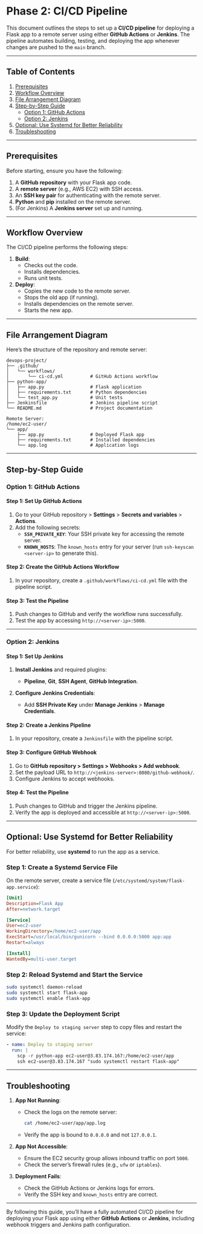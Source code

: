 # Phase 2: CI/CD Pipeline

This document outlines the steps to set up a **CI/CD pipeline** for deploying a Flask app to a remote server using either **GitHub Actions** or **Jenkins**. The pipeline automates building, testing, and deploying the app whenever changes are pushed to the `main` branch.

---

## Table of Contents
1. [Prerequisites](#prerequisites)
2. [Workflow Overview](#workflow-overview)
3. [File Arrangement Diagram](#file-arrangement-diagram)
4. [Step-by-Step Guide](#step-by-step-guide)
   - [Option 1: GitHub Actions](#option-1-github-actions)
   - [Option 2: Jenkins](#option-2-jenkins)
5. [Optional: Use Systemd for Better Reliability](#optional-use-systemd-for-better-reliability)
6. [Troubleshooting](#troubleshooting)

---

## Prerequisites
Before starting, ensure you have the following:
1. A **GitHub repository** with your Flask app code.
2. A **remote server** (e.g., AWS EC2) with SSH access.
3. An **SSH key pair** for authenticating with the remote server.
4. **Python** and **pip** installed on the remote server.
5. (For Jenkins) A **Jenkins server** set up and running.

---

## Workflow Overview
The CI/CD pipeline performs the following steps:
1. **Build**:
   - Checks out the code.
   - Installs dependencies.
   - Runs unit tests.
2. **Deploy**:
   - Copies the new code to the remote server.
   - Stops the old app (if running).
   - Installs dependencies on the remote server.
   - Starts the new app.

---

## File Arrangement Diagram
Here’s the structure of the repository and remote server:

```
devops-project/
├── .github/
│   └── workflows/
│       └── ci-cd.yml          # GitHub Actions workflow
├── python-app/
│   ├── app.py                 # Flask application
│   ├── requirements.txt       # Python dependencies
│   └── test_app.py            # Unit tests
├── Jenkinsfile                # Jenkins pipeline script
└── README.md                  # Project documentation

Remote Server:
/home/ec2-user/
└── app/
    ├── app.py                 # Deployed Flask app
    ├── requirements.txt       # Installed dependencies
    └── app.log                # Application logs
```

---

## Step-by-Step Guide

### Option 1: GitHub Actions

#### Step 1: Set Up GitHub Actions
1. Go to your GitHub repository > **Settings** > **Secrets and variables** > **Actions**.
2. Add the following secrets:
   - **`SSH_PRIVATE_KEY`**: Your SSH private key for accessing the remote server.
   - **`KNOWN_HOSTS`**: The `known_hosts` entry for your server (run `ssh-keyscan <server-ip>` to generate this).

#### Step 2: Create the GitHub Actions Workflow
1. In your repository, create a `.github/workflows/ci-cd.yml` file with the pipeline script.

#### Step 3: Test the Pipeline
1. Push changes to GitHub and verify the workflow runs successfully.
2. Test the app by accessing `http://<server-ip>:5000`.

---

### Option 2: Jenkins

#### Step 1: Set Up Jenkins
1. **Install Jenkins** and required plugins:
   - **Pipeline**, **Git**, **SSH Agent**, **GitHub Integration**.

2. **Configure Jenkins Credentials**:
   - Add **SSH Private Key** under **Manage Jenkins** > **Manage Credentials**.

#### Step 2: Create a Jenkins Pipeline
1. In your repository, create a `Jenkinsfile` with the pipeline script.

#### Step 3: Configure GitHub Webhook
1. Go to **GitHub repository > Settings > Webhooks > Add webhook**.
2. Set the payload URL to `http://<jenkins-server>:8080/github-webhook/`.
3. Configure Jenkins to accept webhooks.

#### Step 4: Test the Pipeline
1. Push changes to GitHub and trigger the Jenkins pipeline.
2. Verify the app is deployed and accessible at `http://<server-ip>:5000`.

---

## Optional: Use Systemd for Better Reliability
For better reliability, use **systemd** to run the app as a service.

### Step 1: Create a Systemd Service File
On the remote server, create a service file (`/etc/systemd/system/flask-app.service`):

```ini
[Unit]
Description=Flask App
After=network.target

[Service]
User=ec2-user
WorkingDirectory=/home/ec2-user/app
ExecStart=/usr/local/bin/gunicorn --bind 0.0.0.0:5000 app:app
Restart=always

[Install]
WantedBy=multi-user.target
```

### Step 2: Reload Systemd and Start the Service
```bash
sudo systemctl daemon-reload
sudo systemctl start flask-app
sudo systemctl enable flask-app
```

### Step 3: Update the Deployment Script
Modify the `Deploy to staging server` step to copy files and restart the service:

```yaml
- name: Deploy to staging server
  run: |
    scp -r python-app ec2-user@3.83.174.167:/home/ec2-user/app
    ssh ec2-user@3.83.174.167 "sudo systemctl restart flask-app"
```

---

## Troubleshooting
1. **App Not Running**:
   - Check the logs on the remote server:
     ```bash
     cat /home/ec2-user/app/app.log
     ```
   - Verify the app is bound to `0.0.0.0` and not `127.0.0.1`.

2. **App Not Accessible**:
   - Ensure the EC2 security group allows inbound traffic on port `5000`.
   - Check the server’s firewall rules (e.g., `ufw` or `iptables`).

3. **Deployment Fails**:
   - Check the GitHub Actions or Jenkins logs for errors.
   - Verify the SSH key and `known_hosts` entry are correct.

---

By following this guide, you’ll have a fully automated CI/CD pipeline for deploying your Flask app using either **GitHub Actions** or **Jenkins**, including webhook triggers and Jenkins path configuration.
